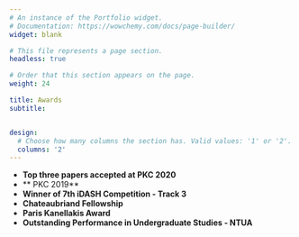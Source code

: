 ```yaml
---
# An instance of the Portfolio widget.
# Documentation: https://wowchemy.com/docs/page-builder/
widget: blank

# This file represents a page section.
headless: true

# Order that this section appears on the page.
weight: 24

title: Awards
subtitle: 


design:
  # Choose how many columns the section has. Valid values: '1' or '2'.
  columns: '2'
---
```

 
 * **Top three papers accepted at PKC 2020**
 * ** PKC 2019**
 * **Winner of 7th iDASH Competition - Track 3**
 * **Chateaubriand Fellowship**
 * **Paris Kanellakis Award**
 * **Outstanding Performance in Undergraduate Studies - NTUA**